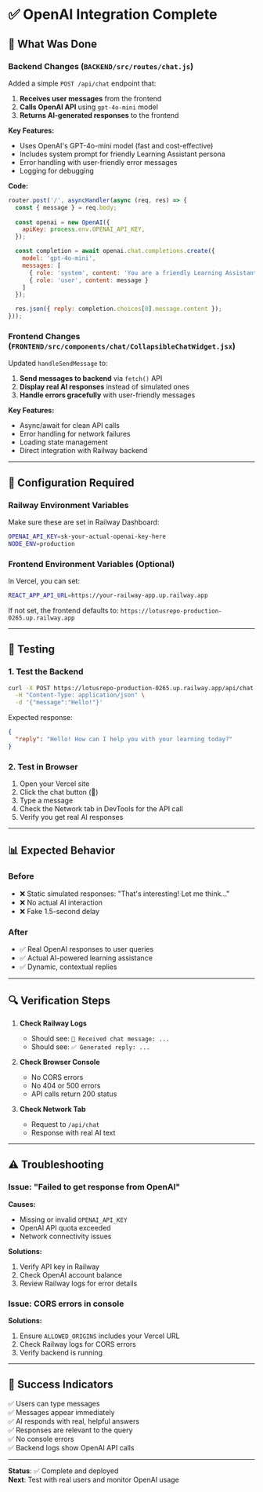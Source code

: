 # ✅ OpenAI Integration Complete

## 🎯 What Was Done

### Backend Changes (`BACKEND/src/routes/chat.js`)

Added a simple `POST /api/chat` endpoint that:

1. **Receives user messages** from the frontend
2. **Calls OpenAI API** using `gpt-4o-mini` model
3. **Returns AI-generated responses** to the frontend

**Key Features:**
- Uses OpenAI's GPT-4o-mini model (fast and cost-effective)
- Includes system prompt for friendly Learning Assistant persona
- Error handling with user-friendly error messages
- Logging for debugging

**Code:**
```javascript
router.post('/', asyncHandler(async (req, res) => {
  const { message } = req.body;
  
  const openai = new OpenAI({
    apiKey: process.env.OPENAI_API_KEY,
  });

  const completion = await openai.chat.completions.create({
    model: 'gpt-4o-mini',
    messages: [
      { role: 'system', content: 'You are a friendly Learning Assistant...' },
      { role: 'user', content: message }
    ]
  });

  res.json({ reply: completion.choices[0].message.content });
}));
```

### Frontend Changes (`FRONTEND/src/components/chat/CollapsibleChatWidget.jsx`)

Updated `handleSendMessage` to:

1. **Send messages to backend** via `fetch()` API
2. **Display real AI responses** instead of simulated ones
3. **Handle errors gracefully** with user-friendly messages

**Key Features:**
- Async/await for clean API calls
- Error handling for network failures
- Loading state management
- Direct integration with Railway backend

---

## 🔧 Configuration Required

### Railway Environment Variables

Make sure these are set in Railway Dashboard:

```bash
OPENAI_API_KEY=sk-your-actual-openai-key-here
NODE_ENV=production
```

### Frontend Environment Variables (Optional)

In Vercel, you can set:

```bash
REACT_APP_API_URL=https://your-railway-app.up.railway.app
```

If not set, the frontend defaults to:
`https://lotusrepo-production-0265.up.railway.app`

---

## 🧪 Testing

### 1. Test the Backend

```bash
curl -X POST https://lotusrepo-production-0265.up.railway.app/api/chat \
  -H "Content-Type: application/json" \
  -d '{"message":"Hello!"}'
```

Expected response:
```json
{
  "reply": "Hello! How can I help you with your learning today?"
}
```

### 2. Test in Browser

1. Open your Vercel site
2. Click the chat button (💬)
3. Type a message
4. Check the Network tab in DevTools for the API call
5. Verify you get real AI responses

---

## 📊 Expected Behavior

### Before
- ❌ Static simulated responses: "That's interesting! Let me think..."
- ❌ No actual AI interaction
- ❌ Fake 1.5-second delay

### After
- ✅ Real OpenAI responses to user queries
- ✅ Actual AI-powered learning assistance
- ✅ Dynamic, contextual replies

---

## 🔍 Verification Steps

1. **Check Railway Logs**
   - Should see: `💬 Received chat message: ...`
   - Should see: `✅ Generated reply: ...`

2. **Check Browser Console**
   - No CORS errors
   - No 404 or 500 errors
   - API calls return 200 status

3. **Check Network Tab**
   - Request to `/api/chat`
   - Response with real AI text

---

## ⚠️ Troubleshooting

### Issue: "Failed to get response from OpenAI"

**Causes:**
- Missing or invalid `OPENAI_API_KEY`
- OpenAI API quota exceeded
- Network connectivity issues

**Solutions:**
1. Verify API key in Railway
2. Check OpenAI account balance
3. Review Railway logs for error details

### Issue: CORS errors in console

**Solutions:**
1. Ensure `ALLOWED_ORIGINS` includes your Vercel URL
2. Check Railway logs for CORS errors
3. Verify backend is running

---

## 🎉 Success Indicators

✅ Users can type messages  
✅ Messages appear immediately  
✅ AI responds with real, helpful answers  
✅ Responses are relevant to the query  
✅ No console errors  
✅ Backend logs show OpenAI API calls  

---

**Status**: ✅ Complete and deployed  
**Next**: Test with real users and monitor OpenAI usage
